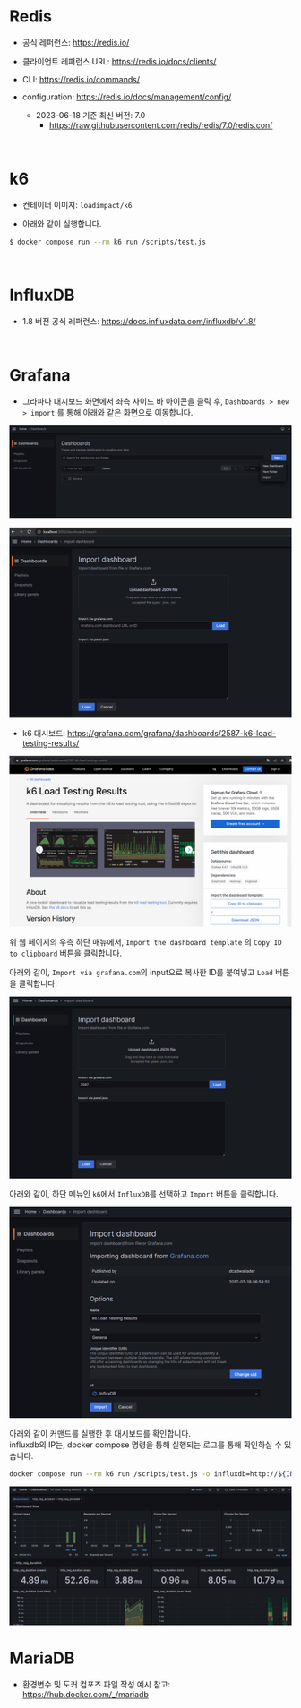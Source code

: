 # Redis

+ 공식 레퍼런스: https://redis.io/
+ 클라이언트 레퍼런스 URL: https://redis.io/docs/clients/

+ CLI: https://redis.io/commands/

+ configuration: https://redis.io/docs/management/config/
  + 2023-06-18 기준 최신 버전: 7.0
    + https://raw.githubusercontent.com/redis/redis/7.0/redis.conf

<br>

# k6

+ 컨테이너 이미지: `loadimpact/k6`

+ 아래와 같이 실행합니다.
```bash
$ docker compose run --rm k6 run /scripts/test.js
```

<br>

# InfluxDB

+ 1.8 버전 공식 레퍼런스: https://docs.influxdata.com/influxdb/v1.8/

<br>

# Grafana

+ 그라파나 대시보드 화면에서 좌측 사이드 바 아이콘을 클릭 후, `Dashboards > new > import` 를 통해 아래와 같은 화면으로 이동합니다.

![Alt text](./images/grafana_dashboards.png)

![Alt text](./images/grafana_import_dashboard.png)

+ k6 대시보드: https://grafana.com/grafana/dashboards/2587-k6-load-testing-results/

![Alt text](./images/k6_dashboard_id.png)

위 웹 페이지의 우측 하단 매뉴에서, `Import the dashboard template` 의 `Copy ID to clipboard` 버튼을 클릭합니다.

아래와 같이, `Import via grafana.com`의 input으로 복사한 ID를 붙여넣고 `Load` 버튼을 클릭합니다.

![Alt text](./images/grafana_import_dashboard2.png)

아래와 같이, 하단 메뉴인 `k6`에서 `InfluxDB`를 선택하고 `Import` 버튼을 클릭합니다. 

![Alt text](./images/grafana_import_dashboard3.png)

아래와 같이 커맨드를 실행한 후 대시보드를 확인합니다. <br>
influxdb의 IP는, docker compose 명령을 통해 실행되는 로그를 통해 확인하실 수 있습니다.
```bash
docker compose run --rm k6 run /scripts/test.js -o influxdb=http://${INFLUXDB-IP}:8086/k6
```
![Alt text](./images/result_dashboard.png)

# MariaDB

+ 환경변수 및 도커 컴포즈 파일 작성 예시 참고: https://hub.docker.com/_/mariadb 
